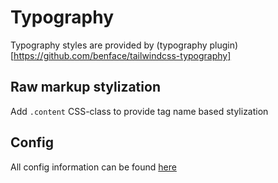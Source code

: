 # Typography

Typography styles are provided by (typography plugin)[https://github.com/benface/tailwindcss-typography]

## Raw markup stylization

Add `.content` CSS-class to provide tag name based stylization

## Config

All config information can be found [here](https://github.com/benface/tailwindcss-typography)
